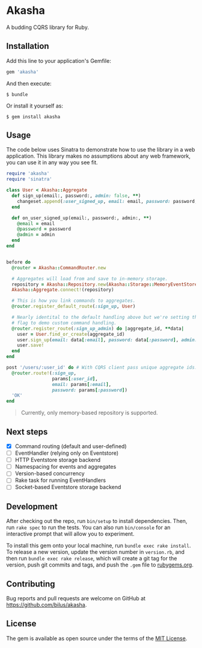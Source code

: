 # Akasha

A budding CQRS library for Ruby.

## Installation

Add this line to your application's Gemfile:

```ruby
gem 'akasha'
```

And then execute:

    $ bundle

Or install it yourself as:

    $ gem install akasha

## Usage

The code below uses Sinatra to demonstrate how to use the library in a web application.
This library makes no assumptions about any web framework, you can use it in any way you see fit.

```ruby
require 'akasha'
require 'sinatra'

class User < Akasha::Aggregate
  def sign_up(email:, password:, admin: false, **)
    changeset.append(:user_signed_up, email: email, password: password, admin: admin)
  end

  def on_user_signed_up(email:, password:, admin:, **)
    @email = email
    @password = password
    @admin = admin
  end
end


before do
  @router = Akasha::CommandRouter.new

  # Aggregates will load from and save to in-memory storage.
  repository = Akasha::Repository.new(Akasha::Storage::MemoryEventStore.new)
  Akasha::Aggregate.connect!(repository)

  # This is how you link commands to aggregates.
  @router.register_default_route(:sign_up, User)

  # Nearly identital to the default handling above but we're setting the admin
  # flag to demo custom command handling.
  @router.register_route(:sign_up_admin) do |aggregate_id, **data|
    user = User.find_or_create(aggregate_id)
    user.sign_up(email: data[:email], password: data[:password], admin: true)
    user.save!
  end
end

post '/users/:user_id' do # With CQRS client pass unique aggregate ids.
  @router.route!(:sign_up,
                 params[:user_id],
                 email: params[:email],
                 password: params[:password])
  'OK'
end
```

> Currently, only memory-based repository is supported.

## Next steps

- [x] Command routing (default and user-defined)
- [ ] EventHandler (relying only on Eventstore)
- [ ] HTTP Eventstore storage backend
- [ ] Namespacing for events and aggregates
- [ ] Version-based concurrency
- [ ] Rake task for running EventHandlers
- [ ] Socket-based Eventstore storage backend

## Development

After checking out the repo, run `bin/setup` to install dependencies. Then, run `rake spec` to run the tests. You can also run `bin/console` for an interactive prompt that will allow you to experiment.

To install this gem onto your local machine, run `bundle exec rake install`. To release a new version, update the version number in `version.rb`, and then run `bundle exec rake release`, which will create a git tag for the version, push git commits and tags, and push the `.gem` file to [rubygems.org](https://rubygems.org).

## Contributing

Bug reports and pull requests are welcome on GitHub at https://github.com/bilus/akasha.

## License

The gem is available as open source under the terms of the [MIT License](https://opensource.org/licenses/MIT).

